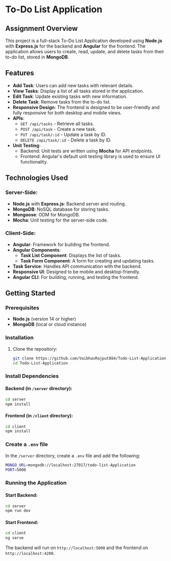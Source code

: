
# To-Do List Application

## Assignment Overview
This project is a full-stack To-Do List Application developed using **Node.js** with **Express.js** for the backend and **Angular** for the frontend. The application allows users to create, read, update, and delete tasks from their to-do list, stored in **MongoDB**.

## Features
- **Add Task**: Users can add new tasks with relevant details.
- **View Tasks**: Display a list of all tasks stored in the application.
- **Edit Task**: Update existing tasks with new information.
- **Delete Task**: Remove tasks from the to-do list.
- **Responsive Design**: The frontend is designed to be user-friendly and fully responsive for both desktop and mobile views.
- **APIs**: 
  - `GET /api/tasks` - Retrieve all tasks.
  - `POST /api/task` - Create a new task.
  - `PUT /api/task/:id` - Update a task by ID.
  - `DELETE /api/task/:id` - Delete a task by ID.
- **Unit Testing**: 
  - Backend: Unit tests are written using **Mocha** for API endpoints.
  - Frontend: Angular's default unit testing library is used to ensure UI functionality.

## Technologies Used
### Server-Side:
- **Node.js** with **Express.js**: Backend server and routing.
- **MongoDB**: NoSQL database for storing tasks.
- **Mongoose**: ODM for MongoDB.
- **Mocha**: Unit testing for the server-side code.

### Client-Side:
- **Angular**: Framework for building the frontend.
- **Angular Components**:
  - **Task List Component**: Displays the list of tasks.
  - **Task Form Component**: A form for creating and updating tasks.
- **Task Service**: Handles API communication with the backend.
- **Responsive UI**: Designed to be mobile and desktop-friendly.
- **Angular CLI**: For building, running, and testing the frontend.


## Getting Started

### Prerequisites
- **Node.js** (version 14 or higher)
- **MongoDB** (local or cloud instance)

### Installation
1. Clone the repository:
   ```bash
   git clone https://github.com/VaibhavRajput884/Todo-List-Application
   cd Todo-List-Application
   ```

### Install Dependencies

#### Backend (in `/server` directory):
```bash
cd server
npm install
```

#### Frontend (in `/client` directory):
```bash
cd client
npm install
```

### Create a `.env` file
In the `/server` directory, create a `.env` file and add the following:

```bash
MONGO_URL=mongodb://localhost:27017/todo-list-Application
PORT=5000
```

### Running the Application

#### Start Backend:
```bash
cd server
npm run dev
```

#### Start Frontend:
```bash
cd client
ng serve
```

The backend will run on `http://localhost:5000` and the frontend on `http://localhost:4200`.